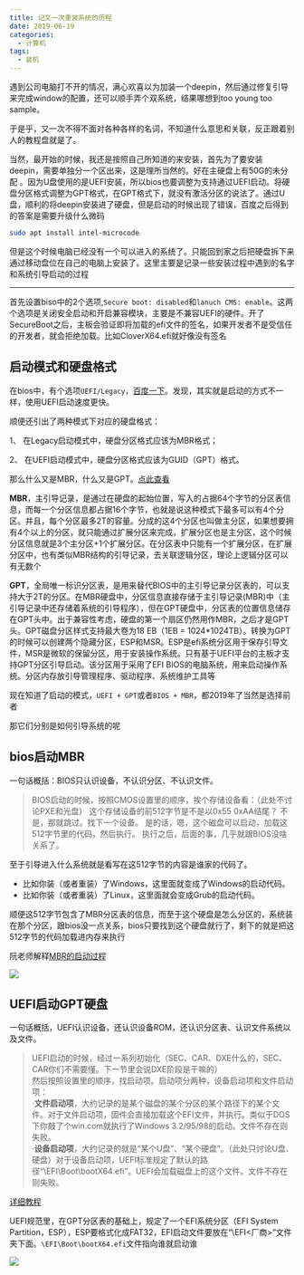 ```yaml
---
title: 记又一次重装系统的历程
date: 2019-06-19
categories: 
  - 计算机
tags:
  - 装机
---
```


遇到公司电脑打不开的情况，满心欢喜以为加装一个deepin，然后通过修复引导来完成window的配置，还可以顺手弄个双系统，结果哪想到too young too sample。

于是乎，又一次不得不面对各种各样的名词，不知道什么意思和关联，反正跟着别人的教程盘就是了。

当然，最开始的时候，我还是按照自己所知道的来安装，首先为了要安装deepin，需要单独分一个区出来，这是理所当然的。好在主硬盘上有50G的未分配
。因为U盘使用的是UEFI安装，所以bios也要调整为支持通过UEFI启动。将硬盘分区格式调整为GPT格式，在GPT格式下，就没有激活分区的说法了。通过U盘，顺利的将deepin安装进了硬盘，但是启动的时候出现了错误，百度之后得到的答案是需要升级什么微码

```bash
sudo apt install intel-microcode
```
但是这个时候电脑已经没有一个可以进入的系统了。只能回到家之后把硬盘拆下来通过移动盘位在自己的电脑上安装了。这里主要是记录一些安装过程中遇到的名字和系统引导启动的过程

<!-- more -->

****

首先设置biso中的2个选项,`Secure boot: disabled`和`lanuch CMS: enable`。这两个选项是关闭安全启动和开启兼容模块，主要是不兼容UEFI的硬件。开了SecureBoot之后，主板会验证即将加载的efi文件的签名，如果开发者不是受信任的开发者，就会拒绝加载。比如CloverX64.efi就好像没有签名

## 启动模式和硬盘格式

在bios中，有个选项`UEFI/Legacy`，[百度一下](https://blog.csdn.net/z15732621736/article/details/49048779)。发现，其实就是启动的方式不一样，使用UEFI启动速度更快。

顺便还引出了两种模式下对应的硬盘格式：

1、 在Legacy启动模式中，硬盘分区格式应该为MBR格式；

2、 在UEFI启动模式中，硬盘分区格式应该为GUID（GPT）格式。

那么什么又是MBR，什么又是GPT。[点此查看](https://blog.csdn.net/z15732621736/article/details/49046367)

**MBR**，主引导记录，是通过在硬盘的起始位置，写入的占据64个字节的分区表信息，而每一个分区信息都占据16个字节，也就是说这种模式下最多可以有4个分区。并且，每个分区最多2T的容量。分成的这4个分区也叫做主分区，如果想要拥有4个以上的分区，就只能通过扩展分区来完成，扩展分区也是主分区，这个时候分区信息就是3个主分区+1个扩展分区。在分区表中只能有一个扩展分区，在扩展分区中，也有类似MBR结构的引导记录，去关联逻辑分区，理论上逻辑分区可以有无数个

**GPT**，全局唯一标识分区表，是用来替代BIOS中的主引导记录分区表的，可以支持大于2T的分区。在MBR硬盘中，分区信息直接存储于主引导记录(MBR)中（主引导记录中还存储着系统的引导程序），但在GPT硬盘中，分区表的位置信息储存在GPT头中。出于兼容性考虑，硬盘的第一个扇区仍然用作MBR，之后才是GPT头。GPT磁盘分区样式支持最大卷为18 EB（1EB = 1024*1024TB）。转换为GPT的时候可以创建两个隐藏分区，ESP和MSR。ESP是efi系统分区用于保存引导文件，MSR是微软的保留分区，用于安装操作系统。只有基于UEFI平台的主板才支持GPT分区引导启动。该分区用于采用了EFI BIOS的电脑系统，用来启动操作系统。分区内存放引导管理程序、驱动程序、系统维护工具等

现在知道了启动的模式，`UEFI + GPT`或者`BIOS + MBR`，都2019年了当然是选择前者

那它们分别是如何引导系统的呢

## bios启动MBR

一句话概括：BIOS只认识设备，不认识分区、不认识文件。

> BIOS启动的时候，按照CMOS设置里的顺序，挨个存储设备看：（此处不讨论PXE和光盘）
这个存储设备的前512字节是不是以0x55 0xAA结尾？
不是，那就跳过。找下一个设备。
是的话，嗯，这个磁盘可以启动，加载这512字节里的代码，然后执行。
执行之后，后面的事，几乎就跟BIOS没啥关系了。

至于引导进入什么系统就是看写在这512字节的内容是谁家的代码了。

- 比如你装（或者重装）了Windows，这里面就变成了Windows的启动代码。
- 比如你装（或者重装）了Linux，这里面就会变成Grub的启动代码。

顺便这512字节包含了MBR分区表的信息，而至于这个硬盘是怎么分区的，系统装在那个分区，跟bios没一点关系，bios只要找到这个硬盘就行了，剩下的就是把这512字节的代码加载进内存来执行

阮老师解释[MBR的启动过程](http://www.ruanyifeng.com/blog/2013/02/booting.html)

![](https://pic1.zhimg.com/80/v2-b9e4fc437c4cce5353f4def8a6584820_hd.jpg)

## UEFI启动GPT硬盘

一句话概括，UEFI认识设备，还认识设备ROM，还认识分区表、认识文件系统以及文件。

> UEFI启动的时候，经过一系列初始化（SEC、CAR、DXE什么的，SEC、CAR你们不需要懂。下一节里会说DXE阶段是干嘛的）  
  然后按照设置里的顺序，找启动项。启动项分两种，设备启动项和文件启动项：  
  ·**文件启动项**，大约记录的是某个磁盘的某个分区的某个路径下的某个文件。对于文件启动项，固件会直接加载这个EFI文件，并执行。类似于DOS下你敲了个win.com就执行了Windows 3.2/95/98的启动。文件不存在则失败。  
  ·**设备启动项**，大约记录的就是“某个U盘”、“某个硬盘”。（此处只讨论U盘、硬盘）对于设备启动项，UEFI标准规定了默认的路径“\EFI\Boot\bootX64.efi”。UEFI会加载磁盘上的这个文件。文件不存在则失败。

[详细教程](https://zhuanlan.zhihu.com/p/31365115)

UEFI规范里，在GPT分区表的基础上，规定了一个EFI系统分区（EFI System Partition，ESP），ESP要格式化成FAT32，EFI启动文件要放在“\EFI\<厂商>”文件夹下面。`\EFI\Boot\bootX64.efi`文件指向谁就启动谁

![](https://pic4.zhimg.com/80/v2-4d5f4f0808f6af0c6319629bfe3a5b73_hd.jpg)


